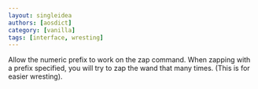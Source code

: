 ```yaml
---
layout: singleidea
authors: [aosdict]
category: [vanilla]
tags: [interface, wresting]
---
```

Allow the numeric prefix to work on the zap command. When zapping with a prefix specified, you will try to zap the wand that many times. (This is for easier wresting).
